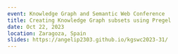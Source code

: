 ```yaml
---
event: Knowledge Graph and Semantic Web Conference
title: Creating Knowledge Graph subsets using Pregel
date: Oct 22, 2023
location: Zaragoza, Spain
slides: https://angelip2303.github.io/kgswc2023-31/
---
```

